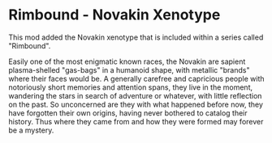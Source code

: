 # Rimbound - Novakin Xenotype
This mod added the Novakin xenotype that is included within a series called "Rimbound".

Easily one of the most enigmatic known races, the Novakin are sapient plasma-shelled "gas-bags" in a humanoid shape, with metallic "brands" where their faces would be.
A generally carefree and capricious people with notoriously short memories and attention spans, they live in the moment, wandering the stars in search of adventure or whatever, with little reflection on the past. 
So unconcerned are they with what happened before now, they have forgotten their own origins, having never bothered to catalog their history.
Thus where they came from and how they were formed may forever be a mystery.
